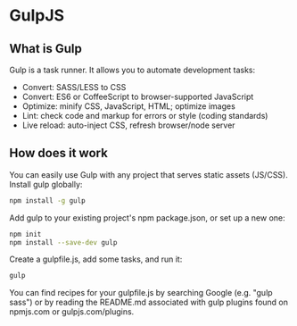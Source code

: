 # GulpJS

## What is Gulp

Gulp is a task runner. It allows you to automate development tasks:

- Convert: SASS/LESS to CSS
- Convert: ES6 or CoffeeScript to browser-supported JavaScript
- Optimize: minify CSS, JavaScript, HTML; optimize images
- Lint: check code and markup for errors or style (coding standards)
- Live reload: auto-inject CSS, refresh browser/node server

## How does it work

You can easily use Gulp with any project that serves static assets (JS/CSS).
Install gulp globally:

```bash
npm install -g gulp
```

Add gulp to your existing project's npm package.json, or set up a new one:

```bash
npm init
npm install --save-dev gulp
```

Create a gulpfile.js, add some tasks, and run it:

```bash
gulp
```

You can find recipes for your gulpfile.js by searching Google (e.g. "gulp sass") or by reading the README.md associated with gulp plugins found on npmjs.com or gulpjs.com/plugins.